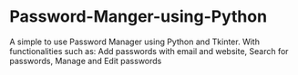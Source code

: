 # Password-Manger-using-Python
A simple to use Password Manager using Python and Tkinter. With functionalities such as: Add passwords with email and website, Search for passwords, Manage and Edit passwords
